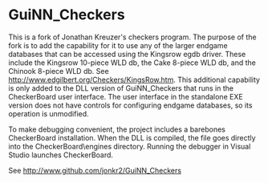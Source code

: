 # GuiNN_Checkers
This is a fork of Jonathan Kreuzer's checkers program. The purpose of the fork is to add the capability for it to use any of the larger endgame databases that can be accessed using the Kingsrow egdb driver. These include the Kingsrow 10-piece WLD db, the Cake 8-piece WLD db, and the Chinook 8-piece WLD db. See http://www.edgilbert.org/Checkers/KingsRow.htm. This additional capability is only added to the DLL version of GuiNN_Checkers that runs in the CheckerBoard user interface. The user interface in the standalone EXE version does not have controls for configuring endgame databases, so its operation is unmodified.

To make debugging convenient, the project includes a barebones CheckerBoard installation. When the DLL is compiled, the file goes directly into the CheckerBoard\engines directory. Running the debugger in Visual Studio launches CheckerBoard.

See http://www.github.com/jonkr2/GuiNN_Checkers
